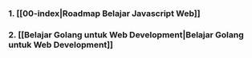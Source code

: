
### 1. [[00-index|Roadmap Belajar Javascript Web]]
### 2. [[Belajar Golang untuk Web Development|Belajar Golang untuk Web Development]]